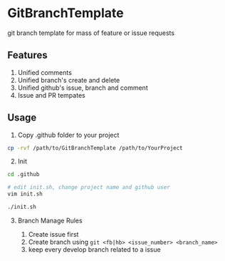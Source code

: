# GitBranchTemplate
git branch template for mass of feature or issue requests

## Features
1. Unified comments
2. Unified branch's create and delete
3. Unified github's issue, branch and comment
4. Issue and PR tempates

## Usage
1. Copy .github folder to your project

```bash
cp -rvf /path/to/GitBranchTemplate /path/to/YourProject
```

2. Init

```bash
cd .github

# edit init.sh, change project name and github user
vim init.sh

./init.sh
```

3. Branch Manage Rules

    1. Create issue first
    2. Create branch using `git <fb|hb> <issue_number> <branch_name>`
    3. keep every develop branch related to a issue
